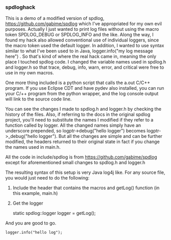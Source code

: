 <h3>spdloghack</h3>

This is a demo of a modified version of spdlog, https://github.com/gabime/spdlog which I've appropriated for my own evil purposes. Actually I just wanted to print log files without using the macro token SPDLOG_DEBUG or SPDLOG_INFO and the like. Along the way, I found my hack also allowed conventional use of individual loggers, since the macro token used the default logger. In addition, I wanted to use syntax similar to what I've been used to in Java, logger.info("my log message here") . So that's kind of where the real hack came in, meaning the only place I touched spdlog code. I changed the variable names used in spdlog.h and logger.h so that trace, debug, info, warn, error, and critical were free to use in my own macros. 

One more thing included is a python script that calls the a.out C/C++ program. If you use Eclipse CDT and have pydev also installed, you can run your C/++ program from the python wrapper, and the log console output will link to the source code line.

You can see the changes I made to spdlog.h and logger.h by checking the history of the files. Also, if referring to the docs in the original spdlog project, you'll need to substitute the names I modified if they refer to a function called by logger. All the changed names simply have an underscore prepended, so logptr->debug("hello logger") becomes logptr->_debug("hello logger"). But all the changes are simple and can be further modified, the headers returned to their original state in fact if you change the names used in main.h.

All the code in include/spdlog is from https://github.com/gabime/spdlog except for aforementioned small changes to spdlog.h and logger.h

The resulting syntax of this setup is very Java log4j like. For any source file, you would just need to do the following:
1) Include the header that contains the macros and getLog() function (in this example, main.h)
2) Get the logger
    
     static spdlog::logger logger = getLog();
  
And you are good to go.

    logger.info("hello log");

